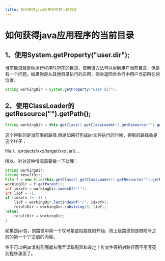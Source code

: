 ```yaml
---
title: 如何获得java应用程序的当前目录
---
```

# 如何获得java应用程序的当前目录

## 1、使用System.getProperty("user.dir");

当前目录就是你运行程序时所在的目录，使用该方法可以得到用户当前目录，但是有一个问题，如果你是从其他目录执行的应用，则会返回命令行中用户当前所在的位置。

```java
String workingDir = System.getProperty("user.dir");
```

## 2、使用ClassLoader的getResource("").getPath();

```java
String workingDir = this.getClass().getClassLoader().getResource("").getPath();
```

这个得到的是当前类的路径,但是如果打包成jar文件执行的时候，得到的路径会是这个样子：

file:/.../projects/xxx/target/xxx.jar!/...

所以，针对这种情况需要做一下处理：

```java
String workingDir;
String resultDir;
File f = new File(this.getClass().getClassLoader().getResource("").getPath());
workingDir = f.getParent();
int idxofv = workingDir.indexOf("!");
int liof = -1;
if (idxofv != -1) {
	liof = workingDir.lastIndexOf("/", idxofv);
	resultDir = workingDir.substring(0, liof);
}else{
	resultDir = workingDir;
}
```

如果是jar包，则路径中第一个叹号是虚拟路径的开始，而上级路径则是取叹号之前的第一个“/”之前的内容。

终于可以把jar复制到哪就从哪里读取配置和设定上传文件等相对路径而不用写死到程序里面了。

